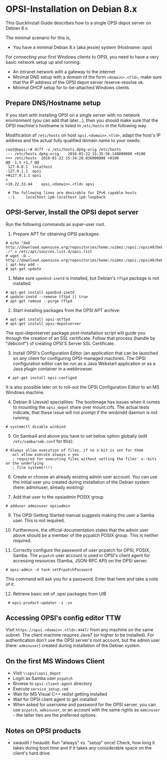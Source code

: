 # OPSI-Installation on Debian 8.x

This QuickInstall Guide describes how to a single OPSI depot server on Debian 8.x.

The minimal scenario for this is,

* You have a minimal Debian 8.x (aka jessie) system (Hostname: opsi)

For connecting your first Windows clients to OPSI, you need to have a very basic network setup up and running:

* An intranet network with a gateway to the internet
* Minimal DNS setup with a domain of the form ``<domain>.<tld>``, make sure that the IP address of the
  OPSI depot server reserve-resolve ok.
* Minimal DHCP setup for to-be-attached Windows clients

## Prepare DNS/Hostname setup

If you start with installing OPSI on a single server with no network
environment (you can add that later...), then you should make sure that
the OPSI machine's hostname is listed in ``/etc/hosts`` in the following way.

Modification of ``/etc/hosts`` on host ``opsi.<domain>.<tld>``, adapt the
host's IP address and the actual fully qualified domain name to your
needs:

```
root@opsi:~# diff -u /etc/hosts.dpkg-orig /etc/hosts
--- /etc/hosts.dpkg-orig	2016-01-22 15:35:56.148000000 +0100
+++ /etc/hosts	2016-01-22 15:34:28.036000000 +0100
@@ -1,5 +1,7 @@
 127.0.0.1	localhost
-127.0.1.1	opsi
+#127.0.1.1	opsi
+
+10.22.33.44    opsi.<domain>.<tld> opsi
 
 # The following lines are desirable for IPv6 capable hosts
 ::1     localhost ip6-localhost ip6-loopback
```


## OPSI-Server, Install the OPSI depot server

Run the following commands as super-user root.

1. Prepare APT for obtaining OPSI packages:

  ```
  # echo "deb http://download.opensuse.org/repositories/home:/uibmz:/opsi:/opsi40/Debian_8.0 ./" > /etc/apt/sources.list.d/opsi.list
  # wget -O - http://download.opensuse.org/repositories/home:/uibmz:/opsi:/opsi40/Debian_8.0/Release.key | apt-key add -
  # apt-get update
  ```

1. Make sure ``openbsd-inetd`` is installed, but Debian's ``tftpd`` package is not installed:

  ```
  # apt-get install openbsd-inetd 
  # update-inetd --remove tftpd || true
  # apt-get remove --purge tftpd
  ```

2. Start installing packages from the OPSI APT archive:

  ```
  # apt-get install opsi-atftpd
  # apt-get install opsi-depotserver
  ```

  The opsi-depotserver package post-installation script will guide you through the creation of an SSL certificate.
  Follow that process (handle by "debconf") of creating OPSI'S Server SSL Certificate.

3. Install OPSI's Configuration Editor (an application that can be
launched on any client for configuring OPSI-managed machines. The OPSI
configuration editor can be run as a Java Webstart application or as a
Java plugin container in a webbrowser.

  ```
   # apt-get install opsi-configed
   ```

  It is also possible later on to roll-out the OPSI Configuration Editor to an MS Windows machine.

4. Debian 8 (Jessie) specialities: The bootimage has issues when it comes
to mounting the ``opsi_depot`` share over mount.cifs. The actual tests
indicate, that these issue will not prompt if the winbindd daemon is not
running.


  ```
  # systemctl disable winbind
  ```

5. On Samba4 and above you have to set below option globally (edit ``/etc/samba/smb.conf`` for this):

  ```
  # Always allow execution of files, if no x-bit is set for them
     acl allow execute always = yes
     ; required for executing files without setting the files' x--bits on the underlying
     ; file systems!!!!
  ```

6. Create or choose an already existing admin user account. You can use the initial user you created during
installation of the Debian system (here: adminuser, already existing)

7. Add that user to the opsiadmin POSIX group

  ```
  # adduser adminuser opsiadmin
  ```

9. The OPSI Getting Started manual suggests making this user a Samba user. This is not required.

10. Furthermore, the official documentation states that the admin user
above should be a member of the pcpatch POSIX group. This is neither
required.

11. Correctly configure the password of user pcpatch for OPSI, POSIX, Samba. The ``pcpatch`` user account is used in OPSI's client agent for accessing resources (Samba, JSON-RPC API) on the OPSI server.

  ```
  # opsi-admin -d task setPcpatchPassword
  ```

  This command will ask you for a password. Enter that here and take a note of it.

12. Retrieve basic set of .opsi packages from UIB


  ```
   # opsi-product-updater -i -vv
  ```

## Accessing OPSI's config editor TTW

Visit ``https://opsi.<domain>.<tld>:4447/`` from any machine on the same
subnet. The client machine requires Java7 (or higher to be installed).
For authentication don't use the OPSI server's root account, but the admin user
(here: ``adminuser``) created during installation of the Debian system.


## On the first MS Windows Client

* Visit ``\\opsi\opsi_depot``
* Login as Samba user ``pcpatch``
* Browse to ``opsi-client-agent`` directory
* Execute ``service_setup.cmd``
* Wait for MS Visual C++ redist getting installed
* Wait for OPSI client agent to get installed
* When asked for username and password for the OPSI server, you can use ``pcpatch``, ``adminuser``, or an account with the same rights as ``adminuser`` - the latter two are the preferred options.

## Notes on OPSI products

*  swaudit / hwaudit: Run "always" vs. "setup" once! Check, how long it
takes during boot time and if it takes any considerable space on the
client's hard drive.
